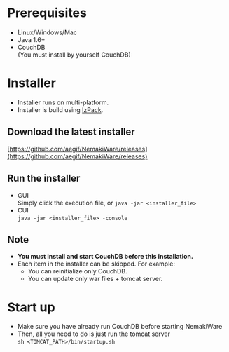 # Prerequisites
* Linux/Windows/Mac
* Java 1.6+
* CouchDB<br>
  (You must install by yourself CouchDB)

# Installer
- Installer runs on multi-platform.  
- Installer is build using [IzPack](http://izpack.org/). 

## Download the latest installer  
[https://github.com/aegif/NemakiWare/releases](https://github.com/aegif/NemakiWare/releases)

## Run the installer
  - GUI  
    Simply click the execution file, or `java -jar <installer_file>`  
  - CUI  
    `java -jar <installer_file> -console`  
 
## Note
  - **You must install and start CouchDB before this installation.**  
  - Each item in the installer can be skipped. For example:  
    - You can reinitialize only CouchDB.  
    - You can update only war files + tomcat server.  

# Start up
- Make sure you have already run CouchDB before starting NemakiWare
- Then, all you need to do is just run the tomcat server  
  `sh <TOMCAT_PATH>/bin/startup.sh`